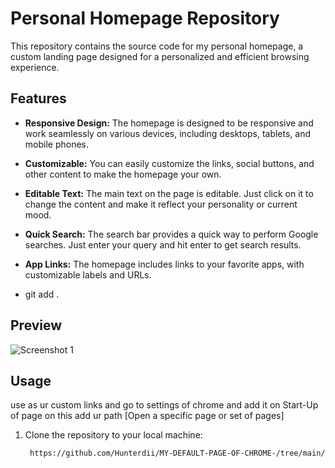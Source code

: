 # Personal Homepage Repository

This repository contains the source code for my personal homepage, a custom landing page designed for a personalized and efficient browsing experience.

## Features

- **Responsive Design:** The homepage is designed to be responsive and work seamlessly on various devices, including desktops, tablets, and mobile phones.

- **Customizable:** You can easily customize the links, social buttons, and other content to make the homepage your own.

- **Editable Text:** The main text on the page is editable. Just click on it to change the content and make it reflect your personality or current mood.

- **Quick Search:** The search bar provides a quick way to perform Google searches. Just enter your query and hit enter to get search results.

- **App Links:** The homepage includes links to your favorite apps, with customizable labels and URLs.

- git add .
## Preview

![Screenshot 1](https://github.com/Hunterdii/MY-DEFAULT-PAGE-OF-CHROME-/assets/124852522/5a4fcb72-10e5-4ea6-8c09-0d8c06b0100f)

## Usage

use as ur custom links and go to settings of chrome and add it on Start-Up of page on this add ur path [Open a specific page or set of pages]

1. Clone the repository to your local machine:

   ```bash
    https://github.com/Hunterdii/MY-DEFAULT-PAGE-OF-CHROME-/tree/main/MY%20chrome%20default%20Page
